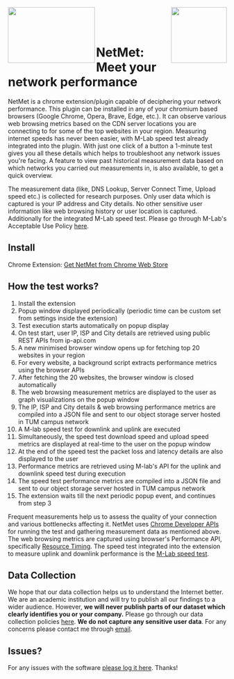 
<img align="left" width="200" height="128" src="https://github.com/boserohan91/netmet/assets/58094973/7f1e1492-f1e2-4a7a-803c-2b2bff979759">
<img align="right" width="128" height="128" src="https://github.com/boserohan91/netmet/assets/58094973/c720b8b0-f8b1-4d39-9bb4-7c2f3c84d5fc">



<br/><br/>


# NetMet: Meet your network performance


NetMet is a chrome extension/plugin capable of deciphering your network performance. This plugin can be installed in any of your chromium based browsers (Google Chrome, Opera, Brave, Edge, etc.). It can observe various web browsing metrics based on the CDN server locations you are connecting to for some of the top websites in your region. Measuring internet speeds has never been easier, with M-Lab speed test already integrated into the plugin. With just one click of a button a 1-minute test gives you all these details which helps to troubleshoot any network issues you're facing. A feature to view past historical measurement data based on which networks you carried out measurements in, is also available, to get a quick overview.

The measurement data (like, DNS Lookup, Server Connect Time, Upload speed etc.) is collected for research purposes. Only user data which is captured is your IP address and City details. No other sensitive user information like web browsing history or user location is captured.
Additionally for the integrated M-Lab speed test. Please go through M-Lab's Acceptable Use Policy [here](https://d3f2vqxgk3exj.cloudfront.net/aup/).

## Install 

Chrome Extension: [Get NetMet from Chrome Web Store](https://chromewebstore.google.com/detail/netmet-meet-your-network/oaljpapbocgcgdmpbigllilolfgebhnl)

## How the test works?

1. Install the extension
2. Popup window displayed periodically (periodic time can be custom set from settings inside the extension)
3. Test execution starts automatically on popup display
4. On test start, user IP, ISP and City details are retrieved using public REST APIs from ip-api.com
5. A new minimised browser window opens up for fetching top 20 websites in your region
6. For every website, a background script extracts performance metrics using the browser APIs
7. After fetching the 20 websites, the browser window is closed automatically
8. The web browsing measurement metrics are displayed to the user as graph visualizations on the popup window
9. The IP, ISP and City details & web browsing performance metrics are compiled into a JSON file and sent to our object storage server hosted in TUM campus network
10. A M-lab speed test for downlink and uplink are executed
11. Simultaneously, the speed test download speed and upload speed metrics are displayed at real-time to the user on the popup window
12. At the end of the speed test the packet loss and latency details are also displayed to the user
13. Performance metrics are retrieved using M-lab's API for the uplink and downlink speed test during execution
14. The speed test performance metrics are compiled into a JSON file and sent to our object storage server hosted in TUM campus network
15. The extension waits till the next periodic popup event, and continues from step 3
    
Frequent measurements help us to assess the quality of your connection and various bottlenecks affecting it. 
NetMet uses [Chrome Developer APIs](https://developer.chrome.com/docs/extensions/reference/api) for running the test and gathering measurement data as mentioned above. The web browsing metrics are captured using browser's Performance API, specifically [Resource Timing](https://developer.mozilla.org/en-US/docs/Web/API/Performance_API/Resource_timing). The speed test integrated into the extension to measure uplink and downlink performance is the [M-Lab speed test](https://speed.measurementlab.net/#/). 

## Data Collection
We hope that our data collection helps us to understand the Internet better. We are an academic institution and will try to publish all our findings to a wider audience. However, **we will never publish parts of our dataset which clearly identifies you or your company.**
Please go through our data collection policies [here](https://github.com/boserohan91/netmet/blob/main/netmet-privacy-policy.md). **We do not capture any sensitive user data**. For any concerns please contact me through [email](mailto:rohan.bose@tum.de).

## Issues?

For any issues with the software [please log it here](https://github.com/boserohan91/netmet/issues). Thanks!
